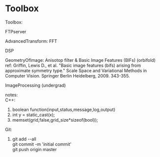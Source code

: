 Toolbox
====

Toolbox:

FTPserver

AdvancedTransform: FFT

DSP

GeometryOfImage: Anisotop filter & Basic Image Features (BIFs) (orbifold)  
ref: Griffin, Lewis D., et al. "Basic image features (bifs) arising from approximate symmetry type." Scale Space and Variational Methods in Computer Vision. Springer Berlin Heidelberg, 2009. 343-355.

ImageProcessing (undergrad)

notes:  
C++:  
1. boolean function(input,status,message,log,output)  
2. int y = static_cast<int>(x);
3. memset(grid,false,grid_size*sizeof(bool));

Git:  
1. git add --all   
git commit -m 'initial commit'  
git push origin master  



